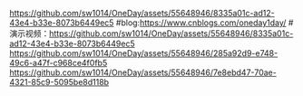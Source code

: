 https://github.com/sw1014/OneDay/assets/55648946/8335a01c-ad12-43e4-b33e-8073b6449ec5
#blog:https://www.cnblogs.com/oneday1day/
#演示视频：https://github.com/sw1014/OneDay/assets/55648946/8335a01c-ad12-43e4-b33e-8073b6449ec5
https://github.com/sw1014/OneDay/assets/55648946/285a92d9-e748-49c6-a47f-c968ce4f0fb5
https://github.com/sw1014/OneDay/assets/55648946/7e8ebd47-70ae-4321-85c9-5095be8d118b
